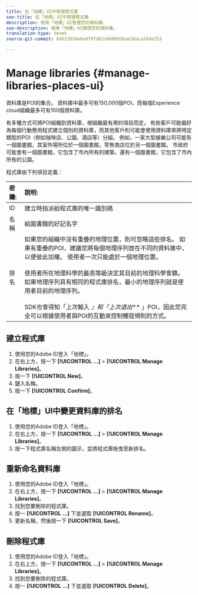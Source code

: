 ```yaml
---
title: 在「地標」UI中管理程式庫
seo-title: 在「地標」UI中管理程式庫
description: 使用「地標」UI管理您的資料庫。
seo-description: 使用「地標」UI管理您的資料庫。
translation-type: tm+mt
source-git-commit: 84b23934a6e9f9fd61c068693bae3daca24de253

---
```



# Manage libraries {#manage-libraries-places-ui}

資料庫是POI的集合。 資料庫中最多可有150,000個POI，而每個Experience cloud組織最多可有100個資料庫。

有多種方式可將POI組織到資料庫，視組織最有用的項目而定。 有些客戶可能偏好為每個行動應用程式建立個別的資料庫，而其他客戶則可能會使用資料庫來將特定類型的POI（例如咖啡店、公園、酒店等）分組。 例如，一家大型娛樂公司可能有一個圖書館，其室外場所位於一個圖書館，零售商店位於另一個圖書館。 市政府可能會有一個圖書館，它包含了市內所有的建築，還有一個圖書館，它包含了市內所有的公園。

程式庫由下列項目定義：

| 密鑰: | 說明: |
| :--- | :--- |
| ID | 建立時指派給程式庫的唯一識別碼 |
| 名稱 | 給圖書館的好記名字 |
| 排名 | 如果您的組織中沒有重疊的地理位置，則可忽略這些排名。 如果有重疊的POI，建議您將每個地理序列放在不同的資料庫中，以便彼此加權。 使用者一次只能處於一個地理位置。 <br><br>使用者所在地理科學的最高等級決定其目前的地理科學會籍。 如果地理序列具有相同的程式庫排名，最小的地理序列就是使用者目前的地理序列。 <br><br>SDK也會得知「上次輸入 *」和「上次退出*** 」POI，因此您完全可以根據使用者與POI的互動來控制觸發規則的方式。 |

## 建立程式庫

1. 使用您的Adobe ID登入「地標」。
2. 在右上方，按一下 **[!UICONTROL ...]** &gt; **[!UICONTROL Manage Libraries]**。
3. 按一下 **[!UICONTROL New]**。
4. 鍵入名稱。
5. 按一下 **[!UICONTROL Confirm]**。

## 在「地標」UI中變更資料庫的排名

1. 使用您的Adobe ID登入「地標」。
2. 在右上方，按一下 **[!UICONTROL ...]** &gt; **[!UICONTROL Manage Libraries]**。
3. 按一下程式庫名稱左側的圖示，並將程式庫拖曳至新排名。

## 重新命名資料庫

1. 使用您的Adobe ID登入「地標」。
2. 在右上方，按一下 **[!UICONTROL ...]** &gt; **[!UICONTROL Manage Libraries]**。
3. 找到您要刪除的程式庫。
4. 按一 **[!UICONTROL ...]** 下並選取 **[!UICONTROL Rename]**。
5. 更新名稱，然後按一下 **[!UICONTROL Save]**。

## 刪除程式庫

1. 使用您的Adobe ID登入「地標」。
2. 在右上方，按一下 **[!UICONTROL ...]** &gt; **[!UICONTROL Manage Libraries]**。
3. 找到您要刪除的程式庫。
4. 按一 **[!UICONTROL ...]** 下並選取 **[!UICONTROL Delete]**。

